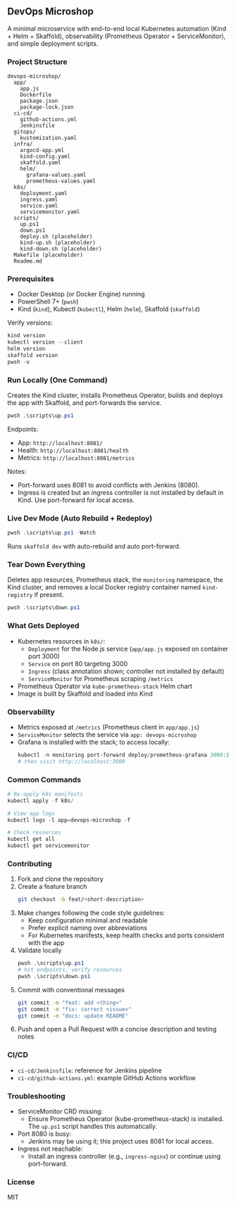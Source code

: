 ## DevOps Microshop

A minimal microservice with end-to-end local Kubernetes automation (Kind + Helm + Skaffold), observability (Prometheus Operator + ServiceMonitor), and simple deployment scripts.

### Project Structure
```text
devops-microshop/
  app/
    app.js
    Dockerfile
    package.json
    package-lock.json
  ci-cd/
    github-actions.yml
    Jenkinsfile
  gitops/
    kustomization.yaml
  infra/
    argocd-app.yml
    kind-config.yaml
    skaffold.yaml
    helm/
      grafana-values.yaml
      prometheus-values.yaml
  k8s/
    deployment.yaml
    ingress.yaml
    service.yaml
    servicemonitor.yaml
  scripts/
    up.ps1
    down.ps1
    deploy.sh (placeholder)
    kind-up.sh (placeholder)
    kind-down.sh (placeholder)
  Makefile (placeholder)
  Readme.md
```

### Prerequisites
- Docker Desktop (or Docker Engine) running
- PowerShell 7+ (`pwsh`)
- Kind (`kind`), Kubectl (`kubectl`), Helm (`helm`), Skaffold (`skaffold`)

Verify versions:
```powershell
kind version
kubectl version --client
helm version
skaffold version
pwsh -v
```

### Run Locally (One Command)

Creates the Kind cluster, installs Prometheus Operator, builds and deploys the app with Skaffold, and port-forwards the service.

```powershell
pwsh .\scripts\up.ps1
```

Endpoints:
- App: `http://localhost:8081/`
- Health: `http://localhost:8081/health`
- Metrics: `http://localhost:8081/metrics`

Notes:
- Port-forward uses 8081 to avoid conflicts with Jenkins (8080).
- Ingress is created but an ingress controller is not installed by default in Kind. Use port-forward for local access.

### Live Dev Mode (Auto Rebuild + Redeploy)
```powershell
pwsh .\scripts\up.ps1 -Watch
```
Runs `skaffold dev` with auto-rebuild and auto port-forward.

### Tear Down Everything

Deletes app resources, Prometheus stack, the `monitoring` namespace, the Kind cluster, and removes a local Docker registry container named `kind-registry` if present.

```powershell
pwsh .\scripts\down.ps1
```

### What Gets Deployed
- Kubernetes resources in `k8s/`:
  - `Deployment` for the Node.js service (`app/app.js` exposed on container port 3000)
  - `Service` on port 80 targeting 3000
  - `Ingress` (class annotation shown; controller not installed by default)
  - `ServiceMonitor` for Prometheus scraping `/metrics`
- Prometheus Operator via `kube-prometheus-stack` Helm chart
- Image is built by Skaffold and loaded into Kind

### Observability
- Metrics exposed at `/metrics` (Prometheus client in `app/app.js`)
- `ServiceMonitor` selects the service via `app: devops-microshop`
- Grafana is installed with the stack; to access locally:
  ```powershell
  kubectl -n monitoring port-forward deploy/prometheus-grafana 3000:3000
  # then visit http://localhost:3000
  ```

### Common Commands
```powershell
# Re-apply k8s manifests
kubectl apply -f k8s/

# View app logs
kubectl logs -l app=devops-microshop -f

# Check resources
kubectl get all
kubectl get servicemonitor
```

### Contributing

1. Fork and clone the repository
2. Create a feature branch
   ```bash
   git checkout -b feat/<short-description>
   ```
3. Make changes following the code style guidelines:
   - Keep configuration minimal and readable
   - Prefer explicit naming over abbreviations
   - For Kubernetes manifests, keep health checks and ports consistent with the app
4. Validate locally
   ```powershell
   pwsh .\scripts\up.ps1
   # hit endpoints, verify resources
   pwsh .\scripts\down.ps1
   ```
5. Commit with conventional messages
   ```bash
   git commit -m "feat: add <thing>"
   git commit -m "fix: correct <issue>"
   git commit -m "docs: update README"
   ```
6. Push and open a Pull Request with a concise description and testing notes

### CI/CD
- `ci-cd/Jenkinsfile`: reference for Jenkins pipeline
- `ci-cd/github-actions.yml`: example GitHub Actions workflow

### Troubleshooting
- ServiceMonitor CRD missing:
  - Ensure Prometheus Operator (kube-prometheus-stack) is installed. The `up.ps1` script handles this automatically.
- Port 8080 is busy:
  - Jenkins may be using it; this project uses 8081 for local access.
- Ingress not reachable:
  - Install an ingress controller (e.g., `ingress-nginx`) or continue using port-forward.

### License
MIT


